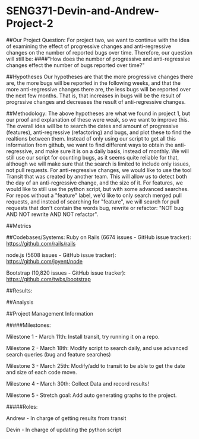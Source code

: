 # SENG371-Devin-and-Andrew-Project-2

##Our Project Question: 
For project two, we want to continue with the idea of examining the effect of progressive changes and anti-regressive changes on the number of reported bugs over time. Therefore, our question will still be:
####"How does the number of progressive and anti-regressive changes effect the number of bugs reported over time?"

##Hypotheses
Our hypotheses are that the more progressive changes there are, the more bugs will be reported in the following weeks, and that the more anti-regressive changes there are, the less bugs will be reported over the next few months. That is, that increases in bugs will be the result of progrssive changes and decreases the result of anti-regressive changes.

##Methodology: 
The above hypotheses are what we found in project 1, but our proof and explanation of these were weak, so we want to improve this.
The overall idea will be to search the dates and amount of progressive (features), anti-regressive (refactoring) and bugs, and plot these to find the realtions between them.
Instead of only using our script to get all this information from github, we want to find different ways to obtain the anti-regressive, and make sure it is on a daily basis, instead of monthly. We will still use our script for counting bugs, as it seems quite reliable for that, although we will make sure that the search is limited to include only issues, not pull requests.
For anti-regressive changes, we would like to use the tool Transit that was created by another team. This will allow us to detect both the day of an anti-regressive change, and the size of it.
For features, we would like to still use the python script, but with some advanced searches. For repos without a "feature" label, we'd like to only search merged pull requests, and instead of searching for "feature", we will search for pull requests that don't contain the words bug, rewrite or refactor: "NOT bug AND NOT rewrite AND NOT refactor".

##Metrics


##Codebases/Systems: 
Ruby on Rails (6674 issues - GitHub issue tracker): https://github.com/rails/rails

node.js (5608 issues - GitHub issue tracker): https://github.com/joyent/node 

Bootstrap (10,820 issues - GitHub issue tracker): https://github.com/twbs/bootstrap
	 

##Results:

	
##Analysis

##Project Management Information

#####Milestones: 

Milestone 1 - March 11th: Install transit, try running it on a repo. 

Milestone 2 - March 18th: Modify script to search daily, and use advanced search queries (bug and feature searches)

Milestone 3 - March 25th: Modify/add to transit to be able to get the date and size of each code move.

Milestone 4 - March 30th: Collect Data and record results!

Milestone 5 - Stretch goal: Add auto generating graphs to the project.

#####Roles:

Andrew - In charge of getting results from transit

Devin - In charge of updating the python script








